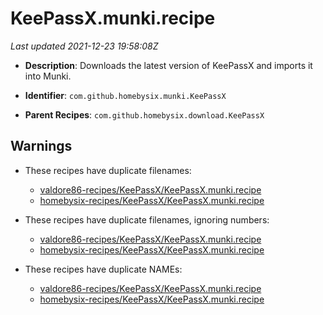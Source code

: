 # KeePassX.munki.recipe

_Last updated 2021-12-23 19:58:08Z_

- **Description**: Downloads the latest version of KeePassX and imports it into Munki.

- **Identifier**: `com.github.homebysix.munki.KeePassX`

- **Parent Recipes**: `com.github.homebysix.download.KeePassX`

## Warnings

- These recipes have duplicate filenames:
    - [valdore86-recipes/KeePassX/KeePassX.munki.recipe](/autopkg-dupe-tracker/valdore86-recipes/KeePassX/KeePassX.munki.recipe)
    - [homebysix-recipes/KeePassX/KeePassX.munki.recipe](/autopkg-dupe-tracker/homebysix-recipes/KeePassX/KeePassX.munki.recipe)

- These recipes have duplicate filenames, ignoring numbers:
    - [valdore86-recipes/KeePassX/KeePassX.munki.recipe](/autopkg-dupe-tracker/valdore86-recipes/KeePassX/KeePassX.munki.recipe)
    - [homebysix-recipes/KeePassX/KeePassX.munki.recipe](/autopkg-dupe-tracker/homebysix-recipes/KeePassX/KeePassX.munki.recipe)

- These recipes have duplicate NAMEs:
    - [valdore86-recipes/KeePassX/KeePassX.munki.recipe](/autopkg-dupe-tracker/valdore86-recipes/KeePassX/KeePassX.munki.recipe)
    - [homebysix-recipes/KeePassX/KeePassX.munki.recipe](/autopkg-dupe-tracker/homebysix-recipes/KeePassX/KeePassX.munki.recipe)